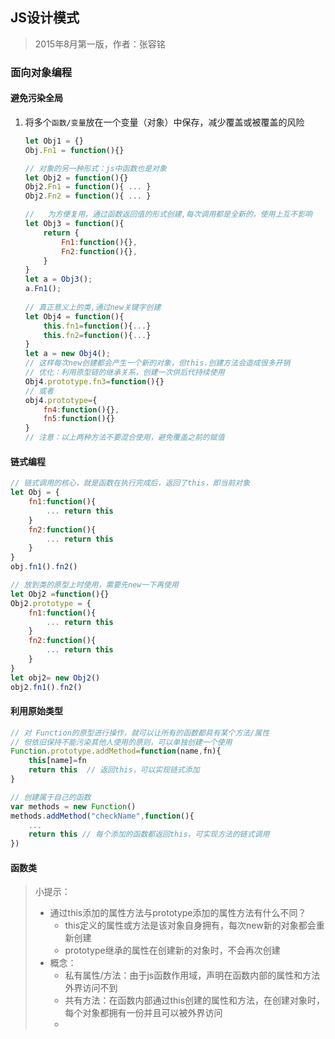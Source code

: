 ## JS设计模式

> 2015年8月第一版，作者：张容铭

### 面向对象编程

#### 避免污染全局

1. 将多个`函数/变量`放在一个变量（对象）中保存，减少覆盖或被覆盖的风险

   ```js
   let Obj1 = {}
   Obj.Fn1 = function(){}
   
   // 对象的另一种形式：js中函数也是对象
   let Obj2 = function(){} 
   Obj2.Fn1 = function(){ ... }
   Obj2.Fn2 = function(){ ... }
   
   // 	为方便复用，通过函数返回值的形式创建,每次调用都是全新的，使用上互不影响
   let Obj3 = function(){
       return {
           Fn1:function(){},
           Fn2:function(){},
       }
   } 
   let a = Obj3();
   a.Fn1();
                         
   // 真正意义上的类,通过new关键字创建
   let Obj4 = function(){
       this.fn1=function(){...}
       this.fn2=function(){...}
   } 
   let a = new Obj4();
   // 这样每次new创建都会产生一个新的对象，但this.创建方法会造成很多开销
   // 优化：利用原型链的继承关系，创建一次供后代持续使用
   Obj4.prototype.fn3=function(){}      
   // 或者
   obj4.prototype={
       fn4:function(){},
       fn5:function(){}
   }
   // 注意：以上两种方法不要混合使用，避免覆盖之前的赋值
   ```
   



#### 链式编程

```js
// 链式调用的核心，就是函数在执行完成后，返回了this，即当前对象
let Obj = {
    fn1:function(){
        ... return this
    }
    fn2:function(){
        ... return this
    }
}
obj.fn1().fn2()

// 放到类的原型上时使用，需要先new一下再使用
let Obj2 =function(){}
Obj2.prototype = {
    fn1:function(){
        ... return this
    }
    fn2:function(){
        ... return this
    }
}
let obj2= new Obj2()
obj2.fn1().fn2()
```



#### 利用原始类型

```js
// 对 Function的原型进行操作，就可以让所有的函数都具有某个方法/属性
// 但依旧保持不能污染其他人使用的原则，可以单独创建一个使用
Function.prototype.addMethod=function(name,fn){
	this[name]=fn    
    return this  // 返回this，可以实现链式添加
}

// 创建属于自己的函数
var methods = new Function()
methods.addMethod("checkName",function(){
    ... 
    return this // 每个添加的函数都返回this，可实现方法的链式调用
})
```



#### 函数类

> 小提示：
>
> - 通过this添加的属性方法与prototype添加的属性方法有什么不同？
>   - this定义的属性或方法是该对象自身拥有，每次new新的对象都会重新创建
>   - prototype继承的属性在创建新的对象时，不会再次创建
> - 概念：
>   - 私有属性/方法：由于js函数作用域，声明在函数内部的属性和方法外界访问不到
>   - 共有方法：在函数内部通过this创建的属性和方法，在创建对象时，每个对象都拥有一份并且可以被外界访问
>   - 